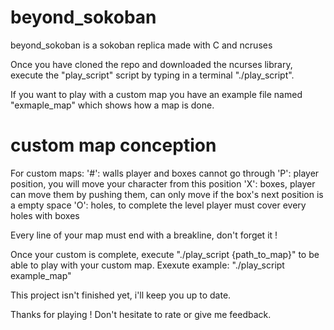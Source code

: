# beyond_sokoban
beyond_sokoban is a sokoban replica made with C and ncruses

Once you have cloned the repo and downloaded the ncurses library, execute the "play_script" script by typing in a terminal "./play_script".

If you want to play with a custom map you have an example file named "exmaple_map" which shows how a map is done.

# custom map conception

For custom maps:
    '#': walls player and boxes cannot go through
    'P': player position, you will move your character from this position
    'X': boxes, player can move them by pushing them, can only move if the box's next position is a empty space
    'O': holes, to complete the level player must cover every holes with boxes

Every line of your map must end with a breakline, don't forget it !

Once your custom is complete, execute "./play_script {path_to_map}" to be able to play with your custom map.
Exexute example: "./play_script example_map"

This project isn't finished yet, i'll keep you up to date.

Thanks for playing ! Don't hesitate to rate or give me feedback.